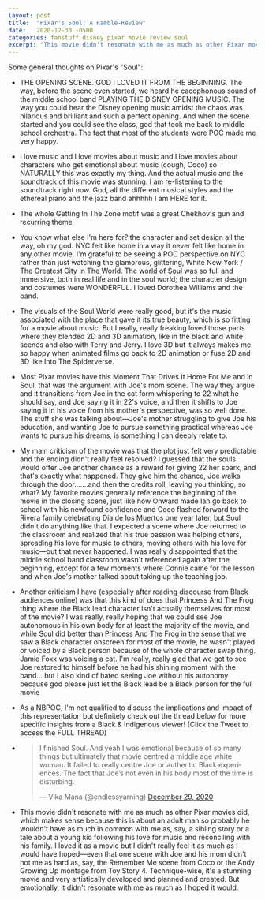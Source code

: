```yaml
---
layout: post
title:  "Pixar's Soul: A Ramble-Review"
date:   2020-12-30 -0500
categories: fanstuff disney pixar movie review soul
excerpt: "This movie didn't resonate with me as much as other Pixar movies did, which makes sense because this is about an adult man so probably he wouldn't have as much in common with me as, say, a sibling story or a tale about a young kid following his love for music and reconciling with his family. I loved it as a movie but I didn't really feel it as much as I would have hoped."
---
```


Some general thoughts on Pixar's "Soul":  

- THE OPENING SCENE. GOD I LOVED IT FROM THE BEGINNING. The way, before the scene even started, we heard he cacophonous sound of the middle school band PLAYING THE DISNEY OPENING MUSIC. The way you could hear the Disney opening music amidst the chaos was hilarious and brilliant and such a perfect opening. And when the scene started and you could see the class, god that took me back to middle school orchestra. The fact that most of the students were POC made me very happy.  

- I love music and I love movies about music and I love movies about characters who get emotional about music (cough, Coco) so NATURALLY this was exactly my thing. And the actual music and the soundtrack of this movie was stunning. I am re-listening to the soundtrack right now. God, all the different musical styles and the ethereal piano and the jazz band ahhhhh I am HERE for it.  

- The whole Getting In The Zone motif was a great Chekhov's gun and recurring theme  

- You know what else I'm here for? the character and set design all the way, oh my god. NYC felt like home in a way it never felt like home in any other movie. I'm grateful to be seeing a POC perspective on NYC rather than just watching the glamorous, glittering, White New York / The Greatest City In The World. The world of Soul was so full and immersive, both in real life and in the soul world; the character design and costumes were WONDERFUL. I loved Dorothea Williams and the band.  

- The visuals of the Soul World were really good, but it's the music associated with the place that gave it its true beauty, which is so fitting for a movie about music. But I really, really freaking loved those parts where they blended 2D and 3D animation, like in the black and white scenes and also with Terry and Jerry. I love 3D but it always makes me so happy when animated films go back to 2D animation or fuse 2D and 3D like Into The Spiderverse.  

- Most Pixar movies have this Moment That Drives It Home For Me and in Soul, that was the argument with Joe's mom scene. The way they argue and it transitions from Joe in the cat form whispering to 22 what he should say, and Joe saying it in 22's voice, and then it shifts to Joe saying it in his voice from his mother's perspective, was so well done. The stuff she was talking about—Joe's mother struggling to give Joe his education, and wanting Joe to pursue something practical whereas Joe wants to pursue his dreams, is something I can deeply relate to.  

- My main criticism of the movie was that the plot just felt very predictable and the ending didn't really feel resolved? I guessed that the souls would offer Joe another chance as a reward for giving 22 her spark, and that's exactly what happened. They give him the chance, Joe walks through the door.......and then the credits roll, leaving you thinking, so what? My favorite movies generally reference the beginning of the movie in the closing scene, just like how Onward made Ian go back to school with his newfound confidence and Coco flashed forward to the Rivera family celebrating Día de los Muertos one year later, but Soul didn't do anything like that. I expected a scene where Joe returned to the classroom and realized that his true passion was helping others, spreading his love for music to others, moving others with his love for music—but that never happened. I was really disappointed that the middle school band classroom wasn't referenced again after the beginning, except for a few moments where Connie came for the lesson and when Joe's mother talked about taking up the teaching job.  

- Another criticism I have (especially after reading discourse from Black audiences online) was that this kind of does that Princess And The Frog thing where the Black lead character isn't actually themselves for most of the movie? I was really, really hoping that we could see Joe autonomous in his own body for at least the majority of the movie, and while Soul did better than Princess And The Frog in the sense that we saw a Black character onscreen for most of the movie, he wasn't played or voiced by a Black person because of the whole character swap thing. Jamie Foxx was voicing a cat. I'm really, really glad that we got to see Joe restored to himself before he had his shining moment with the band... but I also kind of hated seeing Joe without his autonomy because god please just let the Black lead be a Black person for the full movie   

- As a NBPOC, I'm not qualified to discuss the implications and impact of this representation but definitely check out the thread below for more specific insights from a Black & Indigenous viewer! (Click the Tweet to access the FULL THREAD)   

- <blockquote class="twitter-tweet" data-theme="dark"><p lang="en" dir="ltr">I finished Soul. And yeah I was emotional because of so many things but ultimately that movie centred a middle age white woman. It failed to really centre Joe or authentic Black experiences. The fact that Joe’s not even in his body most of the time is disturbing.</p>&mdash; Vika Mana (@endlessyarning) <a href="https://twitter.com/endlessyarning/status/1343927548237946881?ref_src=twsrc%5Etfw">December 29, 2020</a></blockquote> <script async src="https://platform.twitter.com/widgets.js" charset="utf-8"></script>

- This movie didn't resonate with me as much as other Pixar movies did, which makes sense because this is about an adult man so probably he wouldn't have as much in common with me as, say, a sibling story or a tale about a young kid following his love for music and reconciling with his family. I loved it as a movie but I didn't really feel it as much as I would have hoped—even that one scene with Joe and his mom didn't hot me as hard as, say, the Remember Me scene from Coco or the Andy Growing Up montage from Toy Story 4. Technique-wise, it's a stunning movie and very artistically developed and planned and created. But emotionally, it didn't resonate with me as much as I hoped it would.

